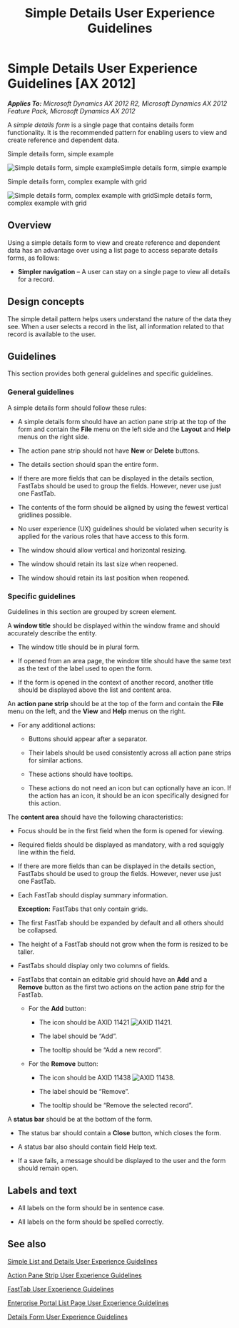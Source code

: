 ﻿---
title: Simple Details User Experience Guidelines
TOCTitle: Simple Details
ms:assetid: 01a9b5ad-b95f-4049-bfa1-71af0bdf3b36
ms:mtpsurl: https://msdn.microsoft.com/en-us/library/Gg853299(v=AX.60)
ms:contentKeyID: 35267887
ms.date: 11/07/2012
mtps_version: v=AX.60
---

# Simple Details User Experience Guidelines [AX 2012]


_**Applies To:** Microsoft Dynamics AX 2012 R2, Microsoft Dynamics AX 2012 Feature Pack, Microsoft Dynamics AX 2012_

A *simple details form* is a single page that contains details form functionality. It is the recommended pattern for enabling users to view and create reference and dependent data.

Simple details form, simple example

  
![Simple details form, simple example](images/Gg853299.SimpleDetails_01(AX.60).png "Simple details form, simple example")Simple details form, simple example

Simple details form, complex example with grid

  
![Simple details form, complex example with grid](images/Gg853299.SimpleDetails_02(AX.60).png "Simple details form, complex example with grid")Simple details form, complex example with grid

## Overview

Using a simple details form to view and create reference and dependent data has an advantage over using a list page to access separate details forms, as follows:

  - **Simpler navigation** – A user can stay on a single page to view all details for a record.

## Design concepts

The simple detail pattern helps users understand the nature of the data they see. When a user selects a record in the list, all information related to that record is available to the user.

## Guidelines

This section provides both general guidelines and specific guidelines.

### General guidelines

A simple details form should follow these rules:

  - A simple details form should have an action pane strip at the top of the form and contain the **File** menu on the left side and the **Layout** and **Help** menus on the right side.

  - The action pane strip should not have **New** or **Delete** buttons.

  - The details section should span the entire form.

  - If there are more fields that can be displayed in the details section, FastTabs should be used to group the fields. However, never use just one FastTab.

  - The contents of the form should be aligned by using the fewest vertical gridlines possible.

  - No user experience (UX) guidelines should be violated when security is applied for the various roles that have access to this form.

  - The window should allow vertical and horizontal resizing.

  - The window should retain its last size when reopened.

  - The window should retain its last position when reopened.

### Specific guidelines

Guidelines in this section are grouped by screen element.

A **window title** should be displayed within the window frame and should accurately describe the entity.

  - The window title should be in plural form.

  - If opened from an area page, the window title should have the same text as the text of the label used to open the form.

  - If the form is opened in the context of another record, another title should be displayed above the list and content area.

An **action pane strip** should be at the top of the form and contain the **File** menu on the left, and the **View** and **Help** menus on the right.

  - For any additional actions:
    
      - Buttons should appear after a separator.
    
      - Their labels should be used consistently across all action pane strips for similar actions.
    
      - These actions should have tooltips.
    
      - These actions do not need an icon but can optionally have an icon. If the action has an icon, it should be an icon specifically designed for this action.

The **content area** should have the following characteristics:

  - Focus should be in the first field when the form is opened for viewing.

  - Required fields should be displayed as mandatory, with a red squiggly line within the field.

  - If there are more fields than can be displayed in the details section, FastTabs should be used to group the fields. However, never use just one FastTab.

  - Each FastTab should display summary information.
    
    **Exception:** FastTabs that only contain grids.

  - The first FastTab should be expanded by default and all others should be collapsed.

  - The height of a FastTab should not grow when the form is resized to be taller.

  - FastTabs should display only two columns of fields.

  - FastTabs that contain an editable grid should have an **Add** and a **Remove** button as the first two actions on the action pane strip for the FastTab.
    
      - For the **Add** button:
        
          - The icon should be AXID 11421 ![AXID 11421](images/Gg886581.AXID11421(AddGeneric)16x16(AX.60).png "AXID 11421").
        
          - The label should be “Add”.
        
          - The tooltip should be “Add a new record”.
    
      - For the **Remove** button:
        
          - The icon should be AXID 11438 ![AXID 11438](images/Gg886581.AXID11438(RemoveGeneric)16x16(AX.60).png "AXID 11438").
        
          - The label should be “Remove”.
        
          - The tooltip should be “Remove the selected record”.

A **status bar** should be at the bottom of the form.

  - The status bar should contain a **Close** button, which closes the form.

  - A status bar also should contain field Help text.

  - If a save fails, a message should be displayed to the user and the form should remain open.

## Labels and text

  - All labels on the form should be in sentence case.

  - All labels on the form should be spelled correctly.

## See also

[Simple List and Details User Experience Guidelines](simple-list-and-details-user-experience-guidelines.md)

[Action Pane Strip User Experience Guidelines](action-pane-strip-user-experience-guidelines.md)

[FastTab User Experience Guidelines](fasttab-user-experience-guidelines.md)

[Enterprise Portal List Page User Experience Guidelines](enterprise-portal-list-page-user-experience-guidelines.md)

[Details Form User Experience Guidelines](details-form-user-experience-guidelines.md)

